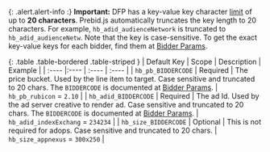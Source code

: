 {: .alert.alert-info :}
**Important:** DFP has a key-value key character [limit](https://support.google.com/dfp_premium/answer/1628457?hl=en#Key-values) of up to **20 characters**. Prebid.js automatically truncates the key length to 20 characters. For example, `hb_adid_audienceNetwork` is truncated to `hb_adid_audienceNetw`. Note that the key is case-sensitive. To get the exact key-value keys for each bidder, find them at [Bidder Params](/dev-docs/bidders.html).

{: .table .table-bordered .table-striped }
| Default Key   | Scope    | Description                                                                                     | Example   |
| :----         |:----     | :----                                                                                           | :----     |
| `hb_pb_BIDDERCODE`       | Required | The price bucket. Used by the line item to target. Case sensitive and truncated to 20 chars. The `BIDDERCODE` is documented at [Bidder Params](/dev-docs/bidders.html). | `hb_pb_rubicon` = `2.10`    |
| `hb_adid_BIDDERCODE`     | Required | The ad Id. Used by the ad server creative to render ad. Case sensitive and truncated to 20 chars. The `BIDDERCODE` is documented at [Bidder Params](/dev-docs/bidders.html). | `hb_adid_indexExchang` = `234234`  |
| `hb_size_BIDDERCODE`   | Optional | This is not required for adops. Case sensitive and truncated to 20 chars. | `hb_size_appnexus` = `300x250` |

